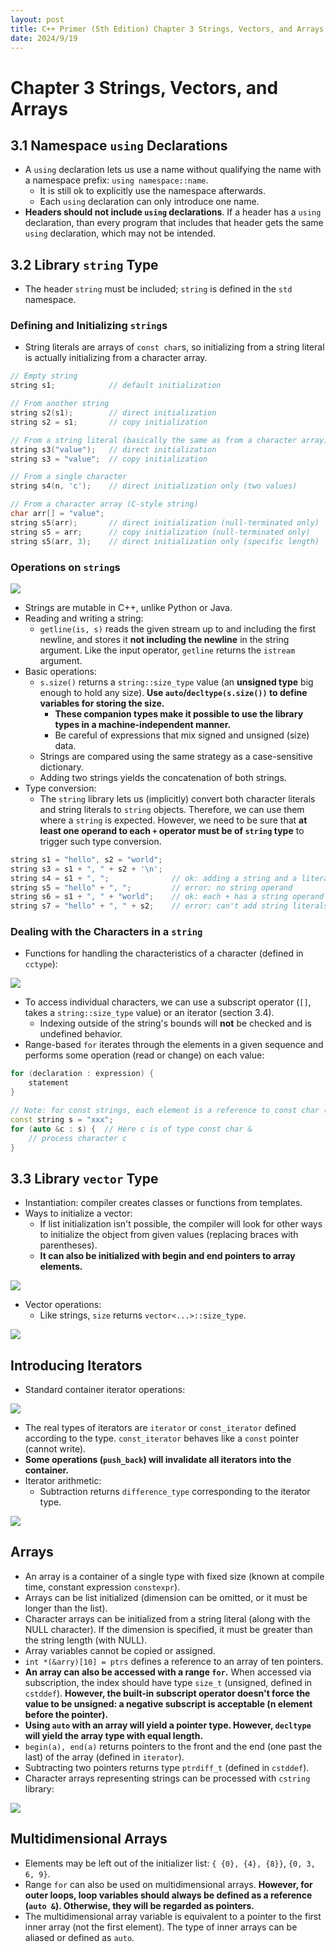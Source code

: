 ```yaml
---
layout: post
title: C++ Primer (5th Edition) Chapter 3 Strings, Vectors, and Arrays
date: 2024/9/19
---
```


# Chapter 3 Strings, Vectors, and Arrays

## 3.1 Namespace `using` Declarations

- A `using` declaration lets us use a name without qualifying the name with a namespace prefix: `using namespace::name`.
  - It is still ok to explicitly use the namespace afterwards.
  - Each `using` declaration can only introduce one name.
- **Headers should not include `using` declarations**. If a header has a `using` declaration, than every program that includes that header gets the same `using` declaration, which may not be intended.

## 3.2 Library `string` Type

- The header `string` must be included; `string` is defined in the `std` namespace.

### Defining and Initializing `string`s

- String literals are arrays of `const char`s, so initializing from a string literal is actually initializing from a character array.

```cpp
// Empty string
string s1;            // default initialization

// From another string
string s2(s1);		  // direct initialization
string s2 = s1; 	  // copy initialization

// From a string literal (basically the same as from a character array)
string s3("value");   // direct initialization
string s3 = "value";  // copy initialization

// From a single character
string s4(n, 'c');    // direct initialization only (two values)

// From a character array (C-style string)
char arr[] = "value";
string s5(arr);       // direct initialization (null-terminated only)
string s5 = arr;      // copy initialization (null-terminated only)
string s5(arr, 3);    // direct initialization only (specific length)
```

### Operations on `string`s

<img src="./attachments/table-3-2-string-operations.png" >

- Strings are mutable in C++, unlike Python or Java.
- Reading and writing a string:
  - `getline(is, s)` reads the given stream up to and including the first newline, and stores it **not including the newline** in the string argument. Like the input operator, `getline` returns the `istream` argument.
- Basic operations:
  - `s.size()` returns a `string::size_type` value (an **unsigned type** big enough to hold any size). **Use `auto`/`decltype(s.size())` to define variables for storing the size.**
    - **These companion types make it possible to use the library types in a machine-independent manner.**
    - Be careful of expressions that mix signed and unsigned (size) data.
  - Strings are compared using the same strategy as a case-sensitive dictionary.
  - Adding two strings yields the concatenation of both strings.
- Type conversion:
  - The `string` library lets us (implicitly) convert both character literals and string literals to `string` objects. Therefore, we can use them where a `string` is expected. However, we need to be sure that **at least one operand to each `+` operator must be of `string` type** to trigger such type conversion.

```cpp
string s1 = "hello", s2 = "world";
string s3 = s1 + ", " + s2 + '\n';
string s4 = s1 + ", ";              // ok: adding a string and a literal
string s5 = "hello" + ", ";         // error: no string operand
string s6 = s1 + ", " + "world";    // ok: each + has a string operand (left to right)
string s7 = "hello" + ", " + s2;    // error: can't add string literals
```

### Dealing with the Characters in a `string`

- Functions for handling the characteristics of a character (defined in `cctype`):

<img src="./attachments/table-3-3-cctype-functions.png" >

- To access individual characters, we can use a subscript operator (`[]`, takes a `string::size_type` value) or an iterator (section 3.4).
  - Indexing outside of the string's bounds will **not** be checked and is undefined behavior.
- Range-based `for` iterates through the elements in a given sequence and performs some operation (read or change) on each value:

```cpp
for (declaration : expression) {
    statement
}

// Note: for const strings, each element is a reference to const char (section 2.5)
const string s = "xxx";
for (auto &c : s) {  // Here c is of type const char &
    // process character c
}
```






## 3.3 Library `vector` Type

- Instantiation: compiler creates classes or functions from templates.
- Ways to initialize a vector:
	- If list initialization isn't possible, the compiler will look for other ways to initialize the object from given values (replacing braces with parentheses).
	- **It can also be initialized with begin and end pointers to array elements.**

<img src="./attachments/Pasted image 20240918161240.png" >

- Vector operations:
	- Like strings, `size` returns `vector<...>::size_type`.

<img src="./attachments/Pasted image 20240918162252.png" >

## Introducing Iterators

- Standard container iterator operations:

<img src="./attachments/Pasted image 20240918162707.png" >

- The real types of iterators are `iterator` or `const_iterator` defined according to the type. `const_iterator` behaves like a `const` pointer (cannot write).
- **Some operations (`push_back`) will invalidate all iterators into the container.**
- Iterator arithmetic:
	- Subtraction returns `difference_type` corresponding to the iterator type.

<img src="./attachments/Pasted image 20240918163254.png" >

## Arrays

- An array is a container of a single type with fixed size (known at compile time, constant expression `constexpr`).
- Arrays can be list initialized (dimension can be omitted, or it must be longer than the list).
- Character arrays can be initialized from a string literal (along with the NULL character). If the dimension is specified, it must be greater than the string length (with NULL).
- Array variables cannot be copied or assigned.
- `int *(&arry)[10] = ptrs` defines a reference to an array of ten pointers.
- **An array can also be accessed with a range `for`.** When accessed via subscription, the index should have type `size_t` (unsigned, defined in `cstddef`). **However, the built-in subscript operator doesn't force the value to be unsigned: a negative subscript is acceptable (n element before the pointer).**
- **Using `auto` with an array will yield a pointer type. However, `decltype` will yield the array type with equal length.**
- `begin(a), end(a)` returns pointers to the front and the end (one past the last) of the array (defined in `iterator`).
- Subtracting two pointers returns type `ptrdiff_t` (defined in `cstddef`).
- Character arrays representing strings can be processed with `cstring` library:

<img src="./attachments/Pasted image 20240918171344.png" >

## Multidimensional Arrays

- Elements may be left out of the initializer list: `{ {0}, {4}, {8}}`, `{0, 3, 6, 9}`.
- Range `for` can also be used on multidimensional arrays. **However, for outer loops, loop variables should always be defined as a reference (`auto &`). Otherwise, they will be regarded as pointers.**
- The multidimensional array variable is equivalent to a pointer to the first inner array (not the first element). The type of inner arrays can be aliased or defined as `auto`.
